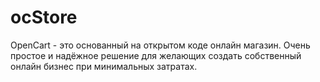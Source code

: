 ocStore
=======

OpenCart - это основанный на открытом коде онлайн магазин. Очень простое и надёжное решение для желающих создать собственный онлайн бизнес при минимальных затратах.